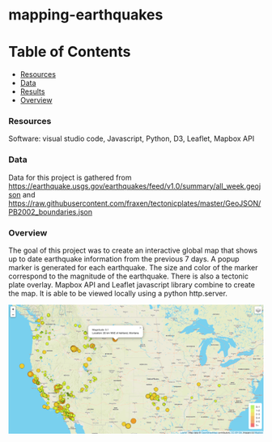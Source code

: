 # mapping-earthquakes


# Table of Contents 
  - [Resources](#resources)
  - [Data](#data)
  - [Results](#results)
   - [Overview](#overview)
  
### Resources

Software: visual studio code, Javascript, Python, D3, Leaflet, Mapbox API 

### Data
Data for this project is gathered from https://earthquake.usgs.gov/earthquakes/feed/v1.0/summary/all_week.geojson and https://raw.githubusercontent.com/fraxen/tectonicplates/master/GeoJSON/PB2002_boundaries.json

### Overview  
The goal of this project was to create an interactive global map that shows up to date earthquake information from the previous 7 days. A popup marker is generated for each earthquake. The size and color of the marker correspond to the magnitude of the earthquake. There is also a tectonic plate overlay. Mapbox API and Leaflet javascript library combine to create the map. It is able to be viewed locally using a python http.server. 


![](map_pic.png)

